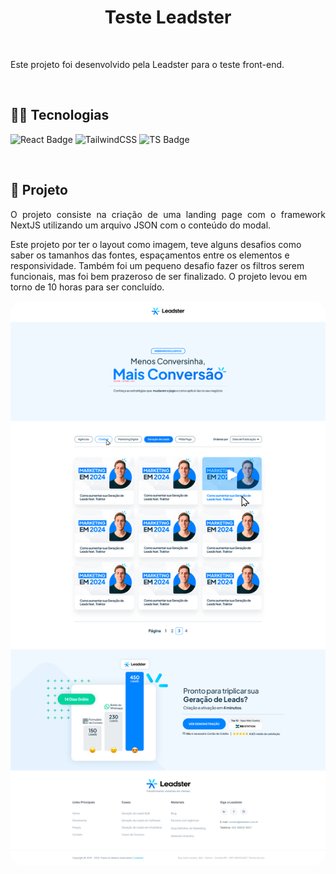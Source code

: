 <h1 align="center">Teste Leadster</h1>

<br>

<p>Este projeto foi desenvolvido pela Leadster para o teste front-end.</p>

<br>

<h2>👩‍💻 Tecnologias</h2>

![React Badge](https://img.shields.io/badge/React-20232A?style=for-the-badge&logo=react&logoColor=61DAFB)
![TailwindCSS](https://img.shields.io/badge/tailwindcss-%2338B2AC.svg?style=for-the-badge&logo=tailwind-css&logoColor=white)
![TS Badge](https://img.shields.io/badge/TypeScript-007ACC?style=for-the-badge&logo=typescript&logoColor=white)

<br>

<h2>📱 Projeto</h2>

<p align="justify">O projeto consiste na criação de uma landing page com o framework NextJS utilizando um arquivo JSON com o conteúdo do modal.</p>

<p>Este projeto por ter o layout como imagem, teve alguns desafios como saber os tamanhos das fontes, espaçamentos entre os elementos e responsividade. Também foi um pequeno desafio fazer os filtros serem funcionais, mas foi bem prazeroso de ser finalizado. O projeto levou em torno de 10 horas para ser concluído.</p>

<img align="center"  style="border-radius: 20px;" src="./src/assets/layout.png">
